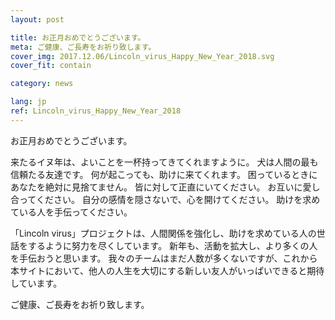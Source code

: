 ```yaml
---
layout: post

title: お正月おめでとうございます。
meta: ご健康、ご長寿をお祈り致します。
cover_img: 2017.12.06/Lincoln_virus_Happy_New_Year_2018.svg
cover_fit: contain

category: news

lang: jp
ref: Lincoln_virus_Happy_New_Year_2018
---
```


お正月おめでとうございます。

来たるイヌ年は、よいことを一杯持ってきてくれますように。
犬は人間の最も信頼たる友達です。
何が起こっても、助けに来てくれます。
困っているときにあなたを絶対に見捨てません。
皆に対して正直にいてください。
お互いに愛し合ってください。
自分の感情を隠さないで、心を開けてください。
助けを求めている人を手伝ってください。

「Lincoln virus」プロジェクトは、人間関係を強化し、助けを求めている人の世話をするように努力を尽くしています。
新年も、活動を拡大し、より多くの人を手伝おうと思います。
我々のチームはまだ人数が多くないですが、これから本サイトにおいて、他人の人生を大切にする新しい友人がいっぱいできると期待しています。

ご健康、ご長寿をお祈り致します。

